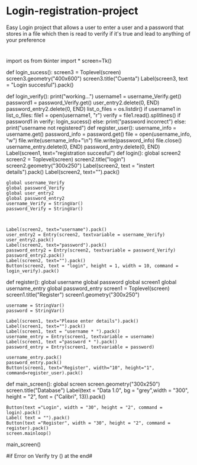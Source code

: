 # Login-registration-project
Easy Login project that allows a user to enter a user and a password that stores in a file which then is read to verify if it's true and lead to anything of your preference
#
import os
from tkinter import  *
screen=Tk()

def login_sucess():
    screen3 = Toplevel(screen)
    screen3.geometry("400x600")
    screen3.title("Cuenta")
    Label(screen3, text = "Login succesful").pack()





def login_verify():
    print("working...")
    username1 = username_Verify.get()
    password1 = password_Verify.get()
    user_entry2.delete(0, END)
    password_entry2.delete(0, END)
    list_o_files = os.listdir()
    if username1 in list_o_files:
        file1 = open(username1, "r")
        verify = file1.read().splitlines()
        if password1 in verify:
            login_sucess()
        else:
            print("password incorrect")
    else:
        print("username not registered")
def register_user():
    username_info = username.get()
    password_info = password.get()
    file = open(username_info, "w")
    file.write(username_info+"\n")
    file.write(password_info)
    file.close()
    username_entry.delete(0, END)
    password_entry.delete(0, END)
    Label(screen1, text="registration succesful")
def login():
    global screen2
    screen2 = Toplevel(screen)
    screen2.title("login")
    screen2.geometry("300x250")
    Label(screen2, text = "instert details").pack()
    Label(screen2, text="").pack()

    global username_Verify
    global password_Verify
    global user_entry2
    global password_entry2
    username_Verify = StringVar()
    password_Verify = StringVar()



    Label(screen2, text="username").pack()
    user_entry2 = Entry(screen2, textvariable = username_Verify)
    user_entry2.pack()
    Label(screen2, text="password").pack()
    password_entry2 = Entry(screen2, textvariable = password_Verify)
    password_entry2.pack()
    Label(screen2, text="").pack()
    Button(screen2, text = "login", height = 1, width = 10, command = login_verify).pack()















    
def register():
    global username
    global password
    global screen1
    global username_entry
    global password_entry
    screen1 = Toplevel(screen)
    screen1.title("Register")
    screen1.geometry("300x250")

    username = StringVar()
    password = StringVar()

    Label(screen1, text="Please enter details").pack()
    Label(screen1, text="").pack()
    Label(screen1, text = "username * ").pack()
    username_entry = Entry(screen1, textvariable = username)
    Label(screen1, text ="password * ").pack()
    password_entry = Entry(screen1, textvariable = password)

    username_entry.pack()
    password_entry.pack()
    Button(screen1, text="Register", width="10", height="1", command=register_user).pack()

def main_screen():
    global screen
    screen.geometry("300x250")
    screen.title("Database")
    Label(text = "Data 1.0", bg = "grey",width = "300", height = "2", font = ("Calibri", 13)).pack()

    Button(text ="Login", width = "30", height = "2", command = login).pack()
    Label( text = "").pack()
    Button(text ="Register", width = "30", height = "2", command = register).pack()
    screen.mainloop()
main_screen()

#if Error on Verify try () at the end#


